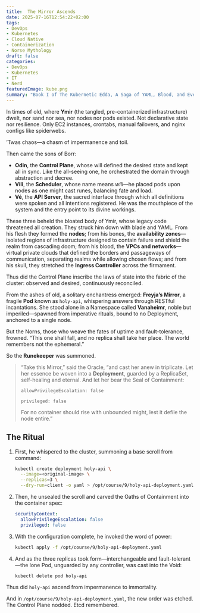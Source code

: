 ```yaml
---
title:  The Mirror Ascends
date: 2025-07-16T12:54:22+02:00
tags:
- DevOps
- Kubernetes
- Cloud Native
- Containerization
- Norse Mythology
draft: false
categories:
- DevOps
- Kubernetes
- IT
- Nerd
featuredImage: kube.png
summary: "Book I of The Kubernetic Edda, A Saga of YAML, Blood, and Eventual Consistency"
---
```


In times of old, where **Ymir** (the tangled, pre-containerized infrastructure) dwelt, nor sand nor sea, nor nodes nor pods existed. Not declarative state nor resilience. Only EC2 instances, crontabs, manual failovers, and nginx configs like spiderwebs.

’Twas chaos—a chasm of impermanence and toil.

Then came the sons of Borr:

* **Odin**, the **Control Plane**, whose will defined the desired state and kept all in sync. Like the all-seeing one, he orchestrated the domain through abstraction and decree.
* **Vili**, the **Scheduler**, whose name means *will*—he placed pods upon nodes as one might cast runes, balancing fate and load.
* **Vé**, the **API Server**, the sacred interface through which all definitions were spoken and all intentions registered. He was the mouthpiece of the system and the entry point to its divine workings.

These three beheld the bloated body of Ymir, whose legacy code threatened all creation. They struck him down with blade and YAML. From his flesh they formed the **nodes**; from his bones, the **availability zones**—isolated regions of infrastructure designed to contain failure and shield the realm from cascading doom; from his blood, the **VPCs and networks**—virtual private clouds that defined the borders and passageways of communication, separating realms while allowing chosen flows; and from his skull, they stretched the **Ingress Controller** across the firmament.

Thus did the Control Plane inscribe the laws of state into the fabric of the cluster: observed and desired, continuously reconciled.

From the ashes of old, a solitary enchantress emerged: **Freyja’s Mirror**, a fragile **Pod** known as `holy-api`, whispering answers through RESTful incantations. She stood alone in a Namespace called **Vanaheimr**, noble but imperiled—spawned from imperative rituals, bound to no Deployment, anchored to a single node.

But the Norns, those who weave the fates of uptime and fault-tolerance, frowned. “This one shall fall, and no replica shall take her place. The world remembers not the ephemeral.”

So the **Runekeeper** was summoned.

> “Take this Mirror,” said the Oracle, “and cast her anew in triplicate. Let her essence be woven into a **Deployment**, guarded by a ReplicaSet, self-healing and eternal. And let her bear the Seal of Containment:
>
> `allowPrivilegeEscalation: false`
>
> `privileged: false`
>
> For no container should rise with unbounded might, lest it defile the node entire.”

## The Ritual

1. First, he whispered to the cluster, summoning a base scroll from command:

   ```bash
   kubectl create deployment holy-api \
     --image=<original-image> \
     --replicas=3 \
     --dry-run=client -o yaml > /opt/course/9/holy-api-deployment.yaml
   ```

2. Then, he unsealed the scroll and carved the Oaths of Containment into the container spec:

   ```yaml
   securityContext:
     allowPrivilegeEscalation: false
     privileged: false
   ```

3. With the configuration complete, he invoked the word of power:

   ```bash
   kubectl apply -f /opt/course/9/holy-api-deployment.yaml
   ```

4. And as the three replicas took form—interchangeable and fault-tolerant—the lone Pod, unguarded by any controller, was cast into the Void:

   ```bash
   kubectl delete pod holy-api
   ```

Thus did `holy-api` ascend from impermanence to immortality.

And in `/opt/course/9/holy-api-deployment.yaml`, the new order was etched. The Control Plane nodded. Etcd remembered.
